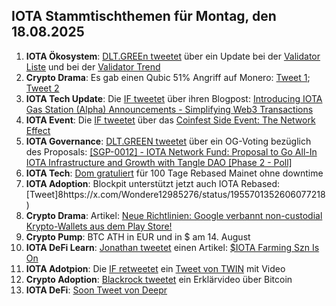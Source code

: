 ## IOTA Stammtischthemen für Montag, den 18.08.2025

1. **IOTA Ökosystem**: [DLT.GREEn tweetet](https://x.com/iota/status/1954794786218524979) über ein Update bei der [Validator Liste](https://dlt.green/en/services/iota-staking-analytics#validator-list) und bei der [Validator Trend](https://t.co/BjQ8T9e1aN)
2. **Crypto Drama**: Es gab einen Qubic 51% Angriff auf Monero: [Tweet 1](https://x.com/P3b7_/status/1955173413992984988); [Tweet 2](https://x.com/CaffeinatedUser/status/1954999609039917448)
3. **IOTA Tech Update**: Die [IF tweetet](https://x.com/iota/status/1955252934691668433) über ihren Blogpost: [Introducing IOTA Gas Station (Alpha) Announcements - Simplifying Web3 Transactions](https://blog.iota.org/iota-gas-station-alpha/)
4. **IOTA Event**: Die [IF tweetet](https://x.com/iota/status/1955265676584554976) über das [Coinfest Side Event: The Network Effect](https://lu.ma/eqd8ajyx)
5. **IOTA Governance**: [DLT.GREEN tweetet](https://x.com/dlt_green/status/1955369982637817924) über ein OG-Voting bezüglich des Proposals: [[SGP-0012] - IOTA Network Fund: Proposal to Go All-In IOTA Infrastructure and Growth with Tangle DAO [Phase 2 - Poll]](https://govern.iota.org/t/sgp-0012-iota-network-fund-proposal-to-go-all-in-iota-infrastructure-and-growth-with-tangle-dao-phase-2-poll/1794)
6. **IOTA Tech**: [Dom gratuliert](https://x.com/DomSchiener/status/1955597930888659133) für 100 Tage Rebased Mainet ohne downtime
7. **IOTA Adoption**: Blockpit unterstützt jetzt auch IOTA Rebased: [Tweet]8https://x.com/Wondere12985276/status/1955701352606077218)
8. **Crypto Drama**: Artikel: [Neue Richtlinien: Google verbannt non-custodial Krypto-Wallets aus dem Play Store!](https://www.blocktrainer.de/blog/google-verbannt-non-custodial-krypto-wallets-aus-dem-playstore)
9. **Crypto Pump**: BTC ATH in EUR und in $ am 14. August
10. **IOTA DeFi Learn**: [Jonathan tweetet](https://x.com/3rdEclips3/status/1955926531194179686) einen Artikel: [$IOTA Farming Szn Is On](https://x.com/3rdEclips3/status/1955926531194179686)
11. **IOTA Adotpion**: Die [IF retweetet](https://x.com/iota/status/1955978404274049202) ein [Tweet von TWIN](https://x.com/TWINGlobalOrg/status/1955972967038406880) mit Video
12. **Crypto Adoption**: [Blackrock tweetet](https://x.com/saylordocs/status/1955901974316245000) ein Erklärvideo über Bitcoin
13. **IOTA DeFi**: [Soon Tweet von Deepr](https://x.com/DeeprFinance/status/1955976842789200330)
